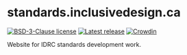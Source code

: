 # standards.inclusivedesign.ca

[![BSD-3-Clause license](https://badgen.net/github/license/inclusive-design/standards.inclusivedesign.ca)](https://github.com/inclusive-design/standards.inclusivedesign.ca/blob/main/LICENSE)
[![Latest release](https://badgen.net/github/releases/inclusive-design/standards.inclusivedesign.ca)](https://github.com/inclusive-design/standards.inclusivedesign.ca/releases/latest)
[![Crowdin](https://badges.crowdin.net/inclusive-standards/localized.svg)](https://crowdin.com/project/inclusive-standards)

Website for IDRC standards development work.
